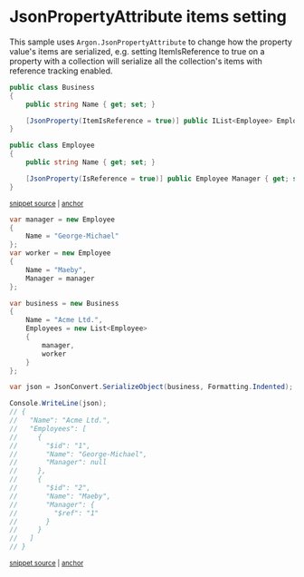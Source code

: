 # JsonPropertyAttribute items setting

This sample uses `Argon.JsonPropertyAttribute` to change how the property value's items are serialized, e.g. setting ItemIsReference to true on a property with a collection will serialize all the collection's items with reference tracking enabled.

<!-- snippet: JsonPropertyItemLevelSettingTypes -->
<a id='snippet-jsonpropertyitemlevelsettingtypes'></a>
```cs
public class Business
{
    public string Name { get; set; }

    [JsonProperty(ItemIsReference = true)] public IList<Employee> Employees { get; set; }
}

public class Employee
{
    public string Name { get; set; }

    [JsonProperty(IsReference = true)] public Employee Manager { get; set; }
}
```
<sup><a href='/src/Tests/Documentation/Samples/Serializer/JsonPropertyItemLevelSetting.cs#L7-L23' title='Snippet source file'>snippet source</a> | <a href='#snippet-jsonpropertyitemlevelsettingtypes' title='Start of snippet'>anchor</a></sup>
<!-- endSnippet -->

<!-- snippet: JsonPropertyItemLevelSettingUsage -->
<a id='snippet-jsonpropertyitemlevelsettingusage'></a>
```cs
var manager = new Employee
{
    Name = "George-Michael"
};
var worker = new Employee
{
    Name = "Maeby",
    Manager = manager
};

var business = new Business
{
    Name = "Acme Ltd.",
    Employees = new List<Employee>
    {
        manager,
        worker
    }
};

var json = JsonConvert.SerializeObject(business, Formatting.Indented);

Console.WriteLine(json);
// {
//   "Name": "Acme Ltd.",
//   "Employees": [
//     {
//       "$id": "1",
//       "Name": "George-Michael",
//       "Manager": null
//     },
//     {
//       "$id": "2",
//       "Name": "Maeby",
//       "Manager": {
//         "$ref": "1"
//       }
//     }
//   ]
// }
```
<sup><a href='/src/Tests/Documentation/Samples/Serializer/JsonPropertyItemLevelSetting.cs#L28-L71' title='Snippet source file'>snippet source</a> | <a href='#snippet-jsonpropertyitemlevelsettingusage' title='Start of snippet'>anchor</a></sup>
<!-- endSnippet -->
